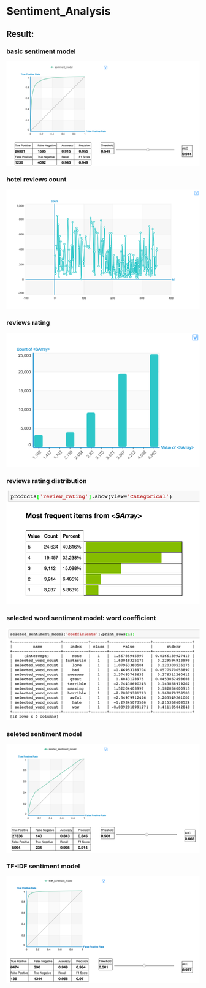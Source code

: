# Sentiment_Analysis

## Result:

### basic sentiment model
![basic_sentiment_model](https://github.com/YeWang0/Sentiment_Analysis/blob/master/result/basic_sentiment_model.png)
    
### hotel reviews count
![hotel_reviews_count](https://github.com/YeWang0/Sentiment_Analysis/blob/master/result/hotel_reviews_count.png)

### reviews rating
![reviews rating](https://github.com/YeWang0/Sentiment_Analysis/blob/master/result/reviews_rating.png?raw=true)

### reviews rating distribution
![](https://github.com/YeWang0/Sentiment_Analysis/blob/master/result/reviews_rating_distribution.png?raw=true)

### selected word sentiment model: word coefficient
![](https://github.com/YeWang0/Sentiment_Analysis/blob/master/result/selected_word_coefficient.png?raw=true)

### seleted sentiment model
![](https://github.com/YeWang0/Sentiment_Analysis/blob/master/result/selected_word_sentiment_model.png?raw=true)

### TF-IDF sentiment model
![](https://github.com/YeWang0/Sentiment_Analysis/blob/master/result/tf_idf_sentiment_model.png?raw=true)
